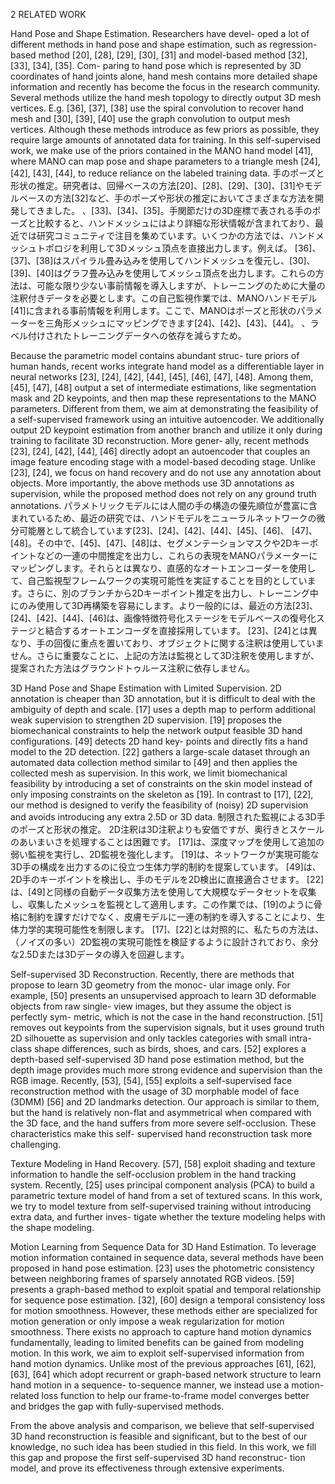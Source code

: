 2 RELATED WORK

Hand Pose and Shape Estimation. Researchers have devel- oped a lot of different methods in hand pose and shape estimation, such as regression-based method [20], [28], [29], [30], [31] and model-based method [32], [33], [34], [35]. Com- paring to hand pose which is represented by 3D coordinates of hand joints alone, hand mesh contains more detailed shape information and recently has become the focus in the research community. Several methods utilize the hand mesh topology to directly output 3D mesh vertices. E.g. [36], [37], [38] use the spiral convolution to recover hand mesh and [30], [39], [40] use the graph convolution to output mesh vertices. Although these methods introduce as few priors as possible, they require large amounts of annotated data for training. In this self-supervised work, we make use of the priors contained in the MANO hand model [41], where MANO can map pose and shape parameters to a triangle mesh [24], [42], [43], [44], to reduce reliance on the labeled training data.
手のポーズと形状の推定。研究者は、回帰ベースの方法[20]、[28]、[29]、[30]、[31]やモデルベースの方法[32]など、手のポーズや形状の推定においてさまざまな方法を開発してきました。 、[33]、[34]、[35]。手関節だけの3D座標で表される手のポーズと比較すると、ハンドメッシュにはより詳細な形状情報が含まれており、最近では研究コミュニティで注目を集めています。いくつかの方法では、ハンドメッシュトポロジを利用して3Dメッシュ頂点を直接出力します。例えば。 [36]、[37]、[38]はスパイラル畳み込みを使用してハンドメッシュを復元し、[30]、[39]、[40]はグラフ畳み込みを使用してメッシュ頂点を出力します。これらの方法は、可能な限り少ない事前情報を導入しますが、トレーニングのために大量の注釈付きデータを必要とします。この自己監視作業では、MANOハンドモデル[41]に含まれる事前情報を利用します。ここで、MANOはポーズと形状のパラメーターを三角形メッシュにマッピングできます[24]、[42]、[43]、[44]。 、ラベル付けされたトレーニングデータへの依存を減らすため。

Because the parametric model contains abundant struc- ture priors of human hands, recent works integrate hand model as a differentiable layer in neural networks [23], [24], [42], [44], [45], [46], [47], [48]. Among them, [45], [47], [48] output a set of intermediate estimations, like segmentation mask and 2D keypoints, and then map these representations to the MANO parameters. Different from them, we aim at demonstrating the feasibility of a self-supervised framework using an intuitive autoencoder. We additionally output 2D keypoint estimation from another branch and utilize it only during training to facilitate 3D reconstruction. More gener- ally, recent methods [23], [24], [42], [44], [46] directly adopt an autoencoder that couples an image feature encoding stage with a model-based decoding stage. Unlike [23], [24], we focus on hand recovery and do not use any annotation about objects. More importantly, the above methods use 3D annotations as supervision, while the proposed method does not rely on any ground truth annotations.
パラメトリックモデルには人間の手の構造の優先順位が豊富に含まれているため、最近の研究では、ハンドモデルをニューラルネットワークの微分可能層として統合しています[23]、[24]、[42]、[44]、[45]、[46]、 [47]、[48]。その中で、[45]、[47]、[48]は、セグメンテーションマスクや2Dキーポイントなどの一連の中間推定を出力し、これらの表現をMANOパラメーターにマッピングします。それらとは異なり、直感的なオートエンコーダーを使用して、自己監視型フレームワークの実現可能性を実証することを目的としています。さらに、別のブランチから2Dキーポイント推定を出力し、トレーニング中にのみ使用して3D再構築を容易にします。より一般的には、最近の方法[23]、[24]、[42]、[44]、[46]は、画像特徴符号化ステージをモデルベースの復号化ステージと結合するオートエンコーダを直接採用しています。 [23]、[24]とは異なり、手の回復に重点を置いており、オブジェクトに関する注釈は使用していません。さらに重要なことに、上記の方法は監視として3D注釈を使用しますが、提案された方法はグラウンドトゥルース注釈に依存しません。

3D Hand Pose and Shape Estimation with Limited Supervision. 2D annotation is cheaper than 3D annotation, but it is difficult to deal with the ambiguity of depth and scale. [17] uses a depth map to perform additional weak supervision to strengthen 2D supervision. [19] proposes the biomechanical constraints to help the network output feasible 3D hand configurations. [49] detects 2D hand key- points and directly fits a hand model to the 2D detection. [22] gathers a large-scale dataset through an automated data collection method similar to [49] and then applies the collected mesh as supervision. In this work, we limit biomechanical feasibility by introducing a set of constraints on the skin model instead of only imposing constraints on the skeleton as [19]. In contrast to [17], [22], our method is designed to verify the feasibility of (noisy) 2D supervision and avoids introducing any extra 2.5D or 3D data.
制限された監視による3D手のポーズと形状の推定。 2D注釈は3D注釈よりも安価ですが、奥行きとスケールのあいまいさを処理することは困難です。 [17]は、深度マップを使用して追加の弱い監視を実行し、2D監視を強化します。 [19]は、ネットワークが実現可能な3D手の構成を出力するのに役立つ生体力学的制約を提案しています。 [49]は、2D手のキーポイントを検出し、手のモデルを2D検出に直接適合させます。 [22]は、[49]と同様の自動データ収集方法を使用して大規模なデータセットを収集し、収集したメッシュを監視として適用します。この作業では、[19]のように骨格に制約を課すだけでなく、皮膚モデルに一連の制約を導入することにより、生体力学的実現可能性を制限します。 [17]、[22]とは対照的に、私たちの方法は、（ノイズの多い）2D監視の実現可能性を検証するように設計されており、余分な2.5Dまたは3Dデータの導入を回避します。

Self-supervised 3D Reconstruction. Recently, there are methods that propose to learn 3D geometry from the monoc- ular image only. For example, [50] presents an unsupervised approach to learn 3D deformable objects from raw single- view images, but they assume the object is perfectly sym- metric, which is not the case in the hand reconstruction. [51] removes out keypoints from the supervision signals, but it uses ground truth 2D silhouette as supervision and only tackles categories with small intra-class shape differences, such as birds, shoes, and cars. [52] explores a depth-based self-supervised 3D hand pose estimation method, but the depth image provides much more strong evidence and supervision than the RGB image. Recently, [53], [54], [55] exploits a self-supervised face reconstruction method with the usage of 3D morphable model of face (3DMM) [56] and 2D landmarks detection. Our approach is similar to them, but the hand is relatively non-flat and asymmetrical when compared with the 3D face, and the hand suffers from more severe self-occlusion. These characteristics make this self- supervised hand reconstruction task more challenging.

Texture Modeling in Hand Recovery. [57], [58] exploit shading and texture information to handle the self-occlusion problem in the hand tracking system. Recently, [25] uses principal component analysis (PCA) to build a parametric texture model of hand from a set of textured scans. In this work, we try to model texture from self-supervised training without introducing extra data, and further inves- tigate whether the texture modeling helps with the shape modeling.

Motion Learning from Sequence Data for 3D Hand Estimation. To leverage motion information contained in sequence data, several methods have been proposed in hand pose estimation. [23] uses the photometric consistency between neighboring frames of sparsely annotated RGB videos. [59] presents a graph-based method to exploit spatial and temporal relationship for sequence pose estimation. [32], [60] design a temporal consistency loss for motion smoothness. However, these methods either are specialized for motion generation or only impose a weak regularization for motion smoothness. There exists no approach to capture hand motion dynamics fundamentally, leading to limited benefits can be gained from modeling motion. In this work, we aim to exploit self-supervised information from hand motion dynamics. Unlike most of the previous approaches [61], [62], [63], [64] which adopt recurrent or graph-based network structure to learn hand motion in a sequence- to-sequence manner, we instead use a motion-related loss function to help our frame-to-frame model converges better and bridges the gap with fully-supervised methods.

From the above analysis and comparison, we believe that self-supervised 3D hand reconstruction is feasible and significant, but to the best of our knowledge, no such idea has been studied in this field. In this work, we fill this gap and propose the first self-supervised 3D hand reconstruc- tion model, and prove its effectiveness through extensive experiments.
